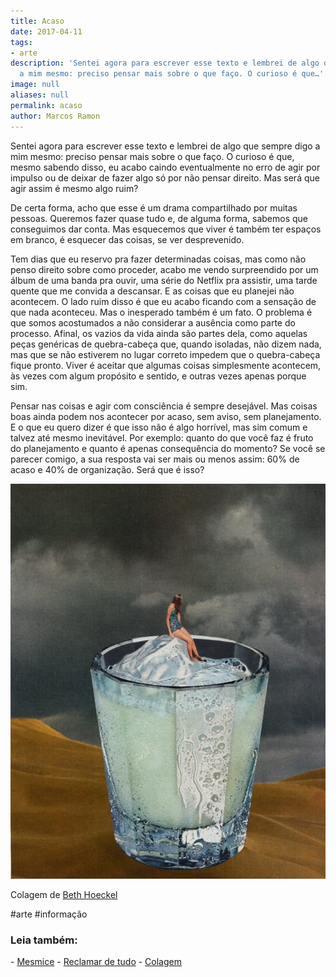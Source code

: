 ```yaml
---
title: Acaso
date: 2017-04-11
tags:
- arte
description: 'Sentei agora para escrever esse texto e lembrei de algo que sempre digo
  a mim mesmo: preciso pensar mais sobre o que faço. O curioso é que…'
image: null
aliases: null
permalink: acaso
author: Marcos Ramon
---
```

Sentei agora para escrever esse texto e lembrei de algo que sempre digo a mim mesmo: preciso pensar mais sobre o que faço. O curioso é que, mesmo sabendo disso, eu acabo caindo eventualmente no erro de agir por impulso ou de deixar de fazer algo só por não pensar direito. Mas será que agir assim é mesmo algo ruim?

De certa forma, acho que esse é um drama compartilhado por muitas pessoas. Queremos fazer quase tudo e, de alguma forma, sabemos que conseguimos dar conta. Mas esquecemos que viver é também ter espaços em branco, é esquecer das coisas, se ver desprevenido.

Tem dias que eu reservo pra fazer determinadas coisas, mas como não penso direito sobre como proceder, acabo me vendo surpreendido por um álbum de uma banda pra ouvir, uma série do Netflix pra assistir, uma tarde quente que me convida a descansar. E as coisas que eu planejei não acontecem. O lado ruim disso é que eu acabo ficando com a sensação de que nada aconteceu. Mas o inesperado também é um fato. O problema é que somos acostumados a não considerar a ausência como parte do processo. Afinal, os vazios da vida ainda são partes dela, como aquelas peças genéricas de quebra-cabeça que, quando isoladas, não dizem nada, mas que se não estiverem no lugar correto impedem que o quebra-cabeça fique pronto. Viver é aceitar que algumas coisas simplesmente acontecem, às vezes com algum propósito e sentido, e outras vezes apenas porque sim.

Pensar nas coisas e agir com consciência é sempre desejável. Mas coisas boas ainda podem nos acontecer por acaso, sem aviso, sem planejamento. E o que eu quero dizer é que isso não é algo horrível, mas sim comum e talvez até mesmo inevitável. Por exemplo: quanto do que você faz é fruto do planejamento e quanto é apenas consequência do momento? Se você se parecer comigo, a sua resposta vai ser mais ou menos assim: 60% de acaso e 40% de organização. Será que é isso?

<img src="/assets/img/acaso-medium.jpeg">

Colagem de [Beth Hoeckel](http://bethhoeckel.com/)


#arte #informação

<h3>Leia também:</h3>
- <a href="/mesmice">Mesmice</a>
- <a href="/reclamar-de-tudo">Reclamar de tudo</a>
- <a href="/colagem">Colagem</a>
